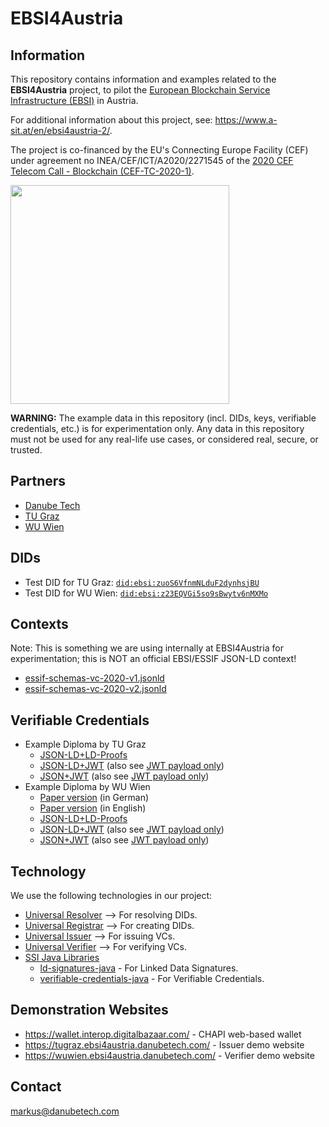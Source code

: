# EBSI4Austria

## Information

This repository contains information and examples related to the **EBSI4Austria** project, to pilot the [European Blockchain Service Infrastructure (EBSI)](https://ec.europa.eu/cefdigital/wiki/display/CEFDIGITAL/EBSI) in Austria.

For additional information about this project, see: https://www.a-sit.at/en/ebsi4austria-2/.

The project is co-financed by the EU's Connecting Europe Facility (CEF) under agreement no INEA/CEF/ICT/A2020/2271545 of the [2020 CEF Telecom Call - Blockchain (CEF-TC-2020-1)](https://ec.europa.eu/inea/en/connecting-europe-facility/cef-telecom/apply-funding/2020-cef-telecom-calls-proposals).

<img src="https://user-images.githubusercontent.com/290941/148685401-bd5df6c7-dc3e-436c-aa44-7bfe76042415.png" width="350" />

**WARNING:** The example data in this repository (incl. DIDs, keys, verifiable credentials, etc.) is for experimentation only. Any data in this repository must not be used for any real-life use cases, or considered real, secure, or trusted.

## Partners

* [Danube Tech](https://danubetech.com/)
* [TU Graz](https://www.tugraz.at/)
* [WU Wien](https://www.wu.ac.at/)

## DIDs

* Test DID for TU Graz: [`did:ebsi:zuoS6VfnmNLduF2dynhsjBU`](https://dev.uniresolver.io/#did:ebsi:zuoS6VfnmNLduF2dynhsjBU)
* Test DID for WU Wien: [`did:ebsi:z23EQVGi5so9sBwytv6nMXMo`](https://dev.uniresolver.io/#did:ebsi:z23EQVGi5so9sBwytv6nMXMo)

## Contexts

Note: This is something we are using internally at EBSI4Austria for experimentation; this is NOT an official EBSI/ESSIF JSON-LD context!

* [essif-schemas-vc-2020-v1.jsonld](https://github.com/danubetech/ebsi4austria-examples/blob/main/context/essif-schemas-vc-2020-v1.jsonld)
* [essif-schemas-vc-2020-v2.jsonld](https://github.com/danubetech/ebsi4austria-examples/blob/main/context/essif-schemas-vc-2020-v2.jsonld)

## Verifiable Credentials

* Example Diploma by TU Graz
  * [JSON-LD+LD-Proofs](https://github.com/danubetech/ebsi4austria-examples/blob/main/verifiablecredentials/diploma-tu-graz.jsonld)
  * [JSON-LD+JWT](https://github.com/danubetech/ebsi4austria-examples/blob/main/verifiablecredentials/diploma-tu-graz.jsonldjwt) (also see [JWT payload only](https://github.com/danubetech/ebsi4austria-examples/blob/main/verifiablecredentials/diploma-tu-graz.jsonldjwt.payload))
  * [JSON+JWT](https://github.com/danubetech/ebsi4austria-examples/blob/main/verifiablecredentials/diploma-tu-graz.jwt) (also see [JWT payload only](https://github.com/danubetech/ebsi4austria-examples/blob/main/verifiablecredentials/diploma-tu-graz.jwt.payload))
* Example Diploma by WU Wien
    * [Paper version](https://github.com/danubetech/ebsi4austria-examples/blob/main/verifiablecredentials/master_beispiel_de.png) (in German)
    * [Paper version](https://github.com/danubetech/ebsi4austria-examples/blob/main/verifiablecredentials/master_beispiel_en.png) (in English)
    * [JSON-LD+LD-Proofs](https://github.com/danubetech/ebsi4austria-examples/blob/main/verifiablecredentials/diploma-wu-wien.jsonld)
    * [JSON-LD+JWT](https://github.com/danubetech/ebsi4austria-examples/blob/main/verifiablecredentials/diploma-wu-wien.jsonldjwt) (also see [JWT payload only](https://github.com/danubetech/ebsi4austria-examples/blob/main/verifiablecredentials/diploma-wu-wien.jsonldjwt.payload))
    * [JSON+JWT](https://github.com/danubetech/ebsi4austria-examples/blob/main/verifiablecredentials/diploma-wu-wien.jwt) (also see [JWT payload only](https://github.com/danubetech/ebsi4austria-examples/blob/main/verifiablecredentials/diploma-wu-wien.jwt.payload))

## Technology

We use the following technologies in our project:

* [Universal Resolver](https://uniresolver.io/) --> For resolving DIDs.
* [Universal Registrar](https://uniregistrar.io/) --> For creating DIDs.
* [Universal Issuer](https://uniissuer.io/) --> For issuing VCs.
* [Universal Verifier](https://univerifier.io/) --> For verifying VCs.
* [SSI Java Libraries](https://gitlab.grnet.gr/essif-lab/infrastructure_2/danubetech/SSI_Java_Libraries_project_summary)
    * [ld-signatures-java](https://github.com/weboftrustinfo/ld-signatures-java) - For Linked Data Signatures.
    * [verifiable-credentials-java](https://github.com/danubetech/verifiable-credentials-java) - For Verifiable Credentials.

## Demonstration Websites

* https://wallet.interop.digitalbazaar.com/ - CHAPI web-based wallet
* https://tugraz.ebsi4austria.danubetech.com/ - Issuer demo website
* https://wuwien.ebsi4austria.danubetech.com/ - Verifier demo website

## Contact

markus@danubetech.com
